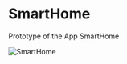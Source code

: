 # SmartHome
Prototype of the App SmartHome

![SmartHome](https://github.com/user-attachments/assets/008d55ef-fe9b-4e73-b2bc-11de32e33bac)
